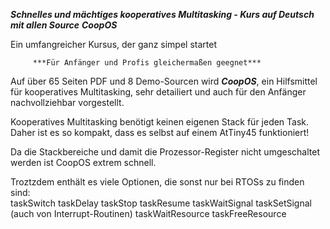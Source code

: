 ***Schnelles und mächtiges kooperatives Multitasking - Kurs auf Deutsch mit allen Source***
                      ***CoopOS***
                      
Ein umfangreicher Kursus, der ganz simpel startet
                     
         ***Für Anfänger und Profis gleichermaßen geegnet***


Auf über 65 Seiten PDF und 8 Demo-Sourcen wird ***CoopOS***, ein Hilfsmittel für kooperatives Multitasking, sehr detailiert und auch für den Anfänger nachvollziehbar vorgestellt.   

Kooperatives Multitasking benötigt keinen eigenen Stack für jeden Task. Daher ist es so kompakt, dass es selbst auf einem AtTiny45 funktioniert!   

Da die Stackbereiche und damit die Prozessor-Register nicht umgeschaltet werden ist CoopOS extrem schnell.   

Troztzdem enthält es viele Optionen, die sonst nur bei RTOSs zu finden sind:   
taskSwitch
taskDelay
taskStop
taskResume
taskWaitSignal
taskSetSignal (auch von Interrupt-Routinen)
taskWaitResource
taskFreeResource


